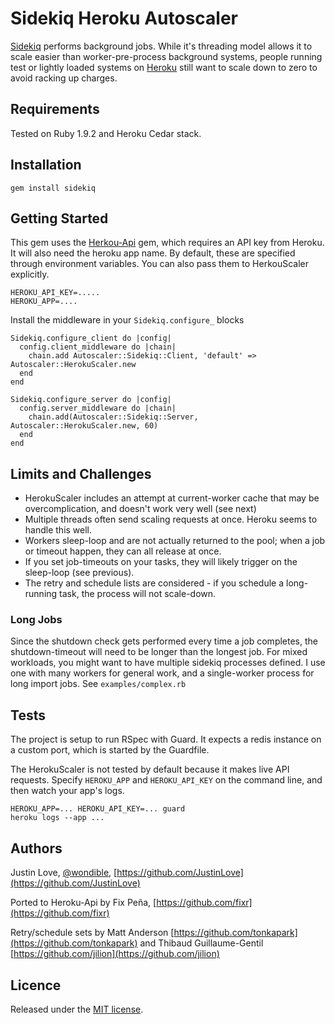 # Sidekiq Heroku Autoscaler

[Sidekiq](https://github.com/mperham/sidekiq) performs background jobs.  While it's threading model allows it to scale easier than worker-pre-process background systems, people running test or lightly loaded systems on [Heroku](http://www.heroku.com/) still want to scale down to zero to avoid racking up charges.

## Requirements

Tested on Ruby 1.9.2 and Heroku Cedar stack.

## Installation

    gem install sidekiq

## Getting Started

This gem uses the [Herkou-Api](https://github.com/heroku/heroku.rb) gem, which requires an API key from Heroku.  It will also need the heroku app name.  By default, these are specified through environment variables.  You can also pass them to HerkouScaler explicitly.

    HEROKU_API_KEY=.....
    HEROKU_APP=....

Install the middleware in your `Sidekiq.configure_` blocks

    Sidekiq.configure_client do |config|
      config.client_middleware do |chain|
        chain.add Autoscaler::Sidekiq::Client, 'default' => Autoscaler::HerokuScaler.new
      end
    end

    Sidekiq.configure_server do |config|
      config.server_middleware do |chain|
        chain.add(Autoscaler::Sidekiq::Server, Autoscaler::HerokuScaler.new, 60)
      end
    end

## Limits and Challenges

- HerokuScaler includes an attempt at current-worker cache that may be overcomplication, and doesn't work very well (see next)
- Multiple threads often send scaling requests at once.  Heroku seems to handle this well.
- Workers sleep-loop and are not actually returned to the pool; when a job or timeout happen, they can all release at once.
- If you set job-timeouts on your tasks, they will likely trigger on the sleep-loop (see previous).
- The retry and schedule lists are considered - if you schedule a long-running task, the process will not scale-down.

### Long Jobs

Since the shutdown check gets performed every time a job completes, the shutdown-timeout will need to be longer than the longest job.  For mixed workloads, you might want to have multiple sidekiq processes defined.  I use one with many workers for general work, and a single-worker process for long import jobs.  See `examples/complex.rb`

## Tests

The project is setup to run RSpec with Guard.  It expects a redis instance on a custom port, which is started by the Guardfile.

The HerokuScaler is not tested by default because it makes live API requests.  Specify `HEROKU_APP` and `HEROKU_API_KEY` on the command line, and then watch your app's logs.

    HEROKU_APP=... HEROKU_API_KEY=... guard
    heroku logs --app ...

## Authors

Justin Love, [@wondible](http://twitter.com/wondible), [https://github.com/JustinLove](https://github.com/JustinLove)

Ported to Heroku-Api by Fix Peña, [https://github.com/fixr](https://github.com/fixr)

Retry/schedule sets by Matt Anderson [https://github.com/tonkapark](https://github.com/tonkapark) and Thibaud Guillaume-Gentil [https://github.com/jilion](https://github.com/jilion)

## Licence

Released under the [MIT license](http://www.opensource.org/licenses/mit-license.php).
